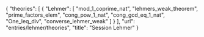 {
    "theories": [
        {
            "Lehmer": [
                "mod_1_coprime_nat",
                "lehmers_weak_theorem",
                "prime_factors_elem",
                "cong_pow_1_nat",
                "cong_gcd_eq_1_nat",
                "One_leq_div",
                "converse_lehmer_weak"
            ]
        }
    ],
    "url": "entries/lehmer/theories",
    "title": "Session Lehmer"
}